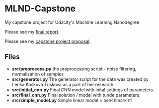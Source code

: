 # MLND-Capstone

My capstone project for Udacity's Machine Learning Nanodegree

Please see my [final report](report.pdf).

Please see my [capstone project proposal](proposal.pdf).

## Files
* **src/preprocess.py** the preprocessing script - noise filtering, normalization of samples
* **src/generator.py**  The generator script for the data was created by Lenka Koskova Triskova as a part of her research. 
* **src/initial_cnn.py**  Final CNN model with inital settings of parameters. 
* **src/final_cnn.py**  Final solution / model with tunde parameters.
* **src/simple_model.py**  Simple linear model = benchmark #1

